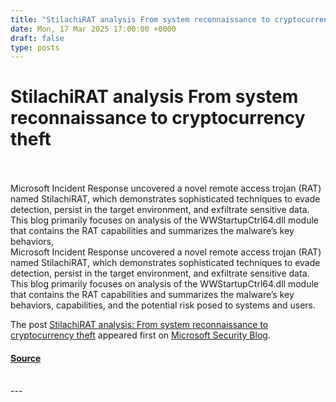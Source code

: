 ```yaml
---
title: "StilachiRAT analysis From system reconnaissance to cryptocurrency theft"
date: Mon, 17 Mar 2025 17:00:00 +0000
draft: false
type: posts
---
```

# StilachiRAT analysis From system reconnaissance to cryptocurrency theft

<br/>

<br/>
Microsoft Incident Response uncovered a novel remote access trojan (RAT) named StilachiRAT, which demonstrates sophisticated techniques to evade detection, persist in the target environment, and exfiltrate sensitive data. This blog primarily focuses on analysis of the WWStartupCtrl64.dll module that contains the RAT capabilities and summarizes the malware’s key behaviors,
<br/>
Microsoft Incident Response uncovered a novel remote access trojan (RAT) named StilachiRAT, which demonstrates sophisticated techniques to evade detection, persist in the target environment, and exfiltrate sensitive data. This blog primarily focuses on analysis of the WWStartupCtrl64.dll module that contains the RAT capabilities and summarizes the malware’s key behaviors, capabilities, and the potential risk posed to systems and users.

The post [StilachiRAT analysis: From system reconnaissance to cryptocurrency theft](https://www.microsoft.com/en-us/security/blog/2025/03/17/stilachirat-analysis-from-system-reconnaissance-to-cryptocurrency-theft/) appeared first on [Microsoft Security Blog](https://www.microsoft.com/en-us/security/blog).

#### [Source](https://www.microsoft.com/en-us/security/blog/2025/03/17/stilachirat-analysis-from-system-reconnaissance-to-cryptocurrency-theft/)

<br/>
---
